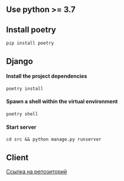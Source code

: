 ## Use python >= 3.7

## Install poetry
```shell
pip install poetry
```

## Django

#### Install the project dependencies
```shell
poetry install 
```

#### Spawn a shell within the virtual environment
```shell
poetry shell
```

#### Start server
```shell
cd src && python manage.py runserver
```

## Client

[Ссылка на репозиторий](https://github.com/unbrokenguy/sys-arch-client)
